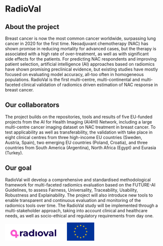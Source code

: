 # RadioVal 


## About the project 

Breast cancer is now the most common cancer worldwide, surpassing lung cancer in 2020 for the first time. Neoadjuvant chemotherapy (NAC) has shown promise in reducing mortality for advanced cases, but the therapy is associated with a high rate of over-treatment, as well as with significant side effects for the patients. For predicting NAC respondents and improving patient selection, artificial intelligence (AI) approaches based on radiomics have shown promising preclinical evidence, but existing studies have mostly focused on evaluating model accuracy, all-too often in homogeneous populations. RadioVal is the first multi-centre, multi-continental and multi-faceted clinical validation of radiomics driven estimation of NAC response in breast cancer. <br>

## Our collaborators

The project builds on the repositories, tools and results of five EU-funded projects from the AI for Health Imaging (AI4HI) Network, including a large multi-centre cancer imaging dataset on NAC treatment in breast cancer. To test applicability as well as transferability, the validation with take place in eight clinical centres from three high-income EU countries (Sweden, Austria, Spain), two emerging EU countries (Poland, Croatia), and three countries from South America (Argentina), North Africa (Egypt) and Eurasia (Turkey). 


## Our goal

RadioVal will develop a comprehensive and standardised methodological framework for multi-faceted radiomics evaluation based on the FUTURE-AI Guidelines, to assess Fairness, Universality, Traceability, Usability, Robustness and Explainability. The project will also introduce new tools to enable transparent and continuous evaluation and monitoring of the radiomics tools over time. The RadioVal study will be implemented through a multi-stakeholder approach, taking into account clinical and healthcare needs, as well as socio-ethical and regulatory requirements from day one.

<img src="radioval_logo_white_background.jpg" alt="drawing" width="200"/>  <img src="Flag_of_Europe.png" alt="drawing" width="90"/>

